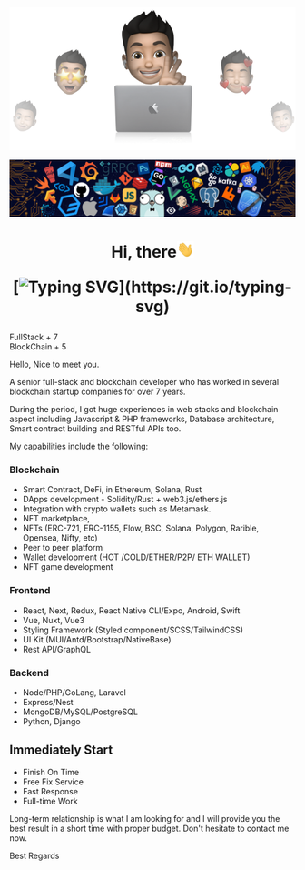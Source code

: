 
<p align="center"><img src="https://raw.githubusercontent.com/KevinPatel04/KevinPatel04/master/cover-thompson.png"></p>
<p align="center"><img src="https://raw.githubusercontent.com/KevinPatel04/KevinPatel04/master/header.png"></p>

<h1 align="center">Hi, there<img src="https://raw.githubusercontent.com/KevinPatel04/KevinPatel04/master/Hi.gif" width="30px">

[![Typing SVG](https://readme-typing-svg.herokuapp.com?font=Architects+Daughter&color=7AF79A&size=30&lines=Hey!+I+am+professional+web+developer;I+am+SoftWare+Engineer...;)](https://git.io/typing-svg)
  

</h1>

FullStack + 7
<br />
BlockChain + 5

Hello, Nice to meet you.

A senior full-stack and blockchain developer who has worked in several blockchain startup companies for over 7 years.

During the period, I got huge experiences in web stacks and blockchain aspect including Javascript & PHP frameworks, Database architecture, Smart contract building and RESTful APIs too.

My capabilities include the following:

### Blockchain
* Smart Contract, DeFi, in Ethereum, Solana, Rust
* DApps development - Solidity/Rust + web3.js/ethers.js
* Integration with crypto wallets such as Metamask.
* NFT marketplace,
* NFTs (ERC-721, ERC-1155, Flow, BSC, Solana, Polygon, Rarible, Opensea, Nifty, etc)
* Peer to peer platform
* Wallet development (HOT /COLD/ETHER/P2P/ ETH WALLET)
* NFT game development

### Frontend
* React, Next, Redux, React Native CLI/Expo, Android, Swift
* Vue, Nuxt, Vue3
* Styling Framework (Styled component/SCSS/TailwindCSS)
* UI Kit (MUI/Antd/Bootstrap/NativeBase)
* Rest API/GraphQL

### Backend
* Node/PHP/GoLang, Laravel
* Express/Nest
* MongoDB/MySQL/PostgreSQL
* Python, Django

## Immediately Start 
- Finish On Time  
- Free Fix Service 
- Fast Response  
- Full-time Work  

Long-term relationship is what I am looking for and I will provide you the best result in a short time with proper budget.
Don't hesitate to contact me now.

Best Regards
